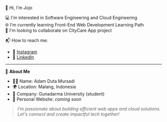 👋 Hi, I'm Jojo

💻 I'm interested in Software Engineering and Cloud Engineering  
🌐 I'm currently learning Front-End Web Development Learning Path  
🤝 I'm looking to collaborate on CityCare App project  

📬 How to reach me:  
- 📸 [Instagram](https://www.instagram.com/jojohsjid/)  
- 💼 [LinkedIn](https://www.linkedin.com/in/adam-duta-6503341b4/)  
<!-- - 🐦 [X / Twitter](https://x.com/USERNAME_ANDA) -->  
<!-- - ✍️ [Medium](https://medium.com/@USERNAME_ANDA) -->  

---

🧠 **About Me**  
- 🧑‍💻 Name: Adam Duta Mursadi  
- 🌍 Location: Malang, Indonesia  
- 🏢 Company: Gunadarma University (student)  
- 🔗 Personal Website: _coming soon_  

> *I'm passionate about building efficient web apps and cloud solutions. Let's connect and create impactful tech together!*
